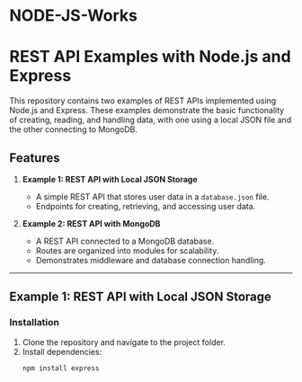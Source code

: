 # NODE-JS-Works
# REST API Examples with Node.js and Express

This repository contains two examples of REST APIs implemented using Node.js and Express. These examples demonstrate the basic functionality of creating, reading, and handling data, with one using a local JSON file and the other connecting to MongoDB.

## Features


1. **Example 1: REST API with Local JSON Storage**
   - A simple REST API that stores user data in a `database.json` file.
   - Endpoints for creating, retrieving, and accessing user data.

2. **Example 2: REST API with MongoDB**
   - A REST API connected to a MongoDB database.
   - Routes are organized into modules for scalability.
   - Demonstrates middleware and database connection handling.

---


## Example 1: REST API with Local JSON Storage


### Installation
1. Clone the repository and navigate to the project folder.
2. Install dependencies:
   ```bash
   npm install express
